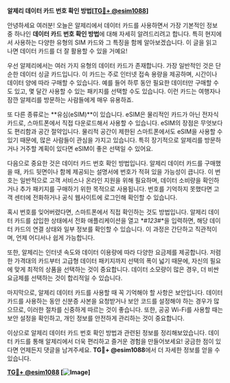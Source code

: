 **알제리 데이터 카드 번호 확인 방법[[TG💪+ @esim1088](https://t.me/s/esim1088)]**

안녕하세요 여러분! 오늘은 알제리에서 데이터 카드를 사용하면서 가장 기본적인 정보 중 하나인 **데이터 카드 번호 확인 방법**에 대해 자세히 알려드리려고 합니다. 특히 현지에서 사용하는 다양한 유형의 SIM 카드와 그 특징을 함께 알아보겠습니다. 이 글을 읽고 나면 데이터 카드를 더 잘 활용할 수 있을 거예요!

우선 알제리에서는 여러 가지 유형의 데이터 카드가 존재합니다. 가장 일반적인 것은 단순한 데이터 싱글 카드입니다. 이 카드는 주로 인터넷 접속 용량을 제공하며, 시간이나 데이터 양에 따라 구매할 수 있습니다. 예를 들어 하루 동안 필요한 데이터만 구매할 수도 있고, 몇 달간 사용할 수 있는 패키지를 선택할 수도 있습니다. 이런 카드는 여행자나 잠깐 알제리를 방문하는 사람들에게 매우 유용하죠.

또 다른 종류로는 **유심(eSIM)**이 있습니다. eSIM은 물리적인 카드가 아닌 전자식 카드로, 스마트폰에서 직접 다운로드해서 사용할 수 있습니다. eSIM의 장점은 무엇보다도 편리함과 공간 절약입니다. 물리적 공간이 제한된 스마트폰에서도 eSIM을 사용할 수 있기 때문에, 많은 사람들이 관심을 가지고 있습니다. 특히 장기적으로 알제리를 방문하거나 거주할 계획이 있다면 eSIM이 좋은 선택일 수 있어요.

다음으로 중요한 것은 데이터 카드 번호 확인 방법입니다. 알제리 데이터 카드를 구매했을 때, 카드 뒷면이나 함께 제공되는 설명서에 번호가 적혀 있을 가능성이 큽니다. 이 번호는 일반적으로 고객 서비스나 온라인 지원을 위해 필요하며, 데이터 소비량을 확인하거나 추가 패키지를 구매하기 위한 목적으로 사용됩니다. 번호를 기억하지 못했다면 고객 센터에 전화하거나 공식 웹사이트에 로그인해 확인할 수 있습니다.

혹시 번호를 잊어버렸다면, 스마트폰에서 직접 확인하는 것도 방법입니다. 알제리 데이터 카드를 삽입한 상태에서 전화 애플리케이션을 열고 *#*123*#*을 입력하면, 해당 데이터 카드의 연결 상태와 일부 정보를 확인할 수 있습니다. 이 과정은 간단하고 직관적이며, 언제 어디서나 쉽게 가능합니다.

또한, 알제리는 인터넷 속도와 데이터 이용량에 따라 다양한 요금제를 제공합니다. 저렴한 가격대의 카드부터 고급형 데이터 패키지까지 선택의 폭이 넓기 때문에, 자신의 필요에 맞게 최적의 상품을 선택하는 것이 중요합니다. 데이터 소모량이 많은 경우, 더 비싼 요금제를 선택하는 것이 합리적일 수 있습니다.

마지막으로, 알제리 데이터 카드를 사용할 때 꼭 기억해야 할 사항은 보안입니다. 데이터 카드를 사용하는 동안 신분증 사본을 요청받거나 보안 코드를 설정해야 하는 경우가 많으므로, 이러한 절차를 신중하게 따르는 것이 좋습니다. 또한, 공공 Wi-Fi를 사용할 때는 보안 설정을 확인하고, 개인 정보를 안전하게 관리하는 것이 중요합니다.

이상으로 알제리 데이터 카드 번호 확인 방법과 관련된 정보를 정리해보았습니다. 데이터 카드를 통해 알제리에서 더욱 편리하고 즐거운 경험을 만들어보세요! 궁금한 점이 있다면 언제든지 댓글을 남겨주세요. **TG💪+ @esim1088**에서 더 자세한 정보를 얻을 수 있습니다.

**[TG💪+ @esim1088](https://t.me/s/esim1088) [![Image](https://i.postimg.cc/Y0z9fWf4/image.png)]**